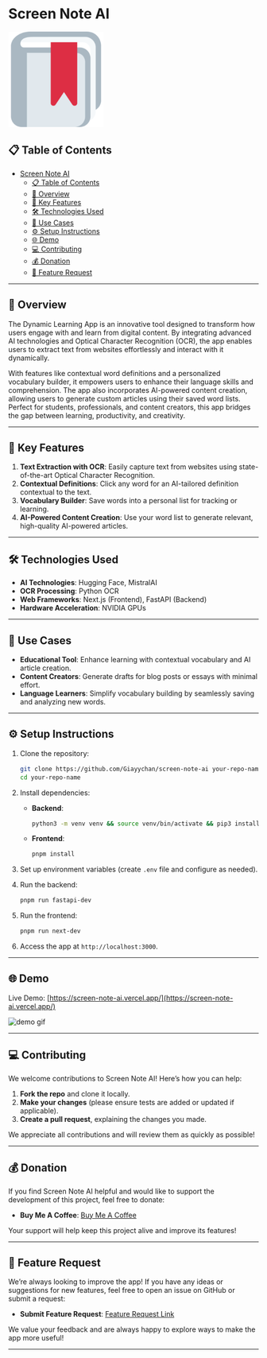 
# Screen Note AI

![Logo](./public/android-chrome-192x192.png)

## 📋 Table of Contents

- [Screen Note AI](#screen-note-ai)
  - [📋 Table of Contents](#-table-of-contents)
  - [🚀 Overview](#-overview)
  - [🌟 Key Features](#-key-features)
  - [🛠️ Technologies Used](#️-technologies-used)
  - [🎯 Use Cases](#-use-cases)
  - [⚙️ Setup Instructions](#️-setup-instructions)
  - [🌐 Demo](#-demo)
  - [💻 Contributing](#-contributing)
  - [💰 Donation](#-donation)
  - [📝 Feature Request](#-feature-request)

---

## 🚀 Overview

The Dynamic Learning App is an innovative tool designed to transform how users engage with and learn from digital content. By integrating advanced AI technologies and Optical Character Recognition (OCR), the app enables users to extract text from websites effortlessly and interact with it dynamically.

With features like contextual word definitions and a personalized vocabulary builder, it empowers users to enhance their language skills and comprehension. The app also incorporates AI-powered content creation, allowing users to generate custom articles using their saved word lists. Perfect for students, professionals, and content creators, this app bridges the gap between learning, productivity, and creativity.

---

## 🌟 Key Features

1. **Text Extraction with OCR**: Easily capture text from websites using state-of-the-art Optical Character Recognition.
2. **Contextual Definitions**: Click any word for an AI-tailored definition contextual to the text.
3. **Vocabulary Builder**: Save words into a personal list for tracking or learning.
4. **AI-Powered Content Creation**: Use your word list to generate relevant, high-quality AI-powered articles.

---

## 🛠️ Technologies Used

- **AI Technologies**: Hugging Face, MistralAI
- **OCR Processing**: Python OCR
- **Web Frameworks**: Next.js (Frontend), FastAPI (Backend)
- **Hardware Acceleration**: NVIDIA GPUs

---

## 🎯 Use Cases

- **Educational Tool**: Enhance learning with contextual vocabulary and AI article creation.
- **Content Creators**: Generate drafts for blog posts or essays with minimal effort.
- **Language Learners**: Simplify vocabulary building by seamlessly saving and analyzing new words.

---

## ⚙️ Setup Instructions

1. Clone the repository:

    ```bash
    git clone https://github.com/Giayychan/screen-note-ai your-repo-name
    cd your-repo-name
    ```

2. Install dependencies:
   - **Backend**:

        ```bash
        python3 -m venv venv && source venv/bin/activate && pip3 install -r requirements.txt
        ```

   - **Frontend**:

        ```bash
        pnpm install
        ```

3. Set up environment variables (create `.env` file and configure as needed).

4. Run the backend:

    ```bash
    pnpm run fastapi-dev
    ```

5. Run the frontend:

    ```bash
    pnpm run next-dev
    ```

6. Access the app at `http://localhost:3000`.

---

## 🌐 Demo

Live Demo: [https://screen-note-ai.vercel.app/](https://screen-note-ai.vercel.app/)

![demo gif](https://giaisadev.vercel.app/images/screen_note_ai_demo.gif)

---

## 💻 Contributing

We welcome contributions to Screen Note AI! Here’s how you can help:

1. **Fork the repo** and clone it locally.
2. **Make your changes** (please ensure tests are added or updated if applicable).
3. **Create a pull request**, explaining the changes you made.

We appreciate all contributions and will review them as quickly as possible!

---

## 💰 Donation

If you find Screen Note AI helpful and would like to support the development of this project, feel free to donate:

- **Buy Me A Coffee**: [Buy Me A Coffee](https://buymeacoffee.com/giawdevtesq)

Your support will help keep this project alive and improve its features!

---

## 📝 Feature Request

We’re always looking to improve the app! If you have any ideas or suggestions for new features, feel free to open an issue on GitHub or submit a request:

- **Submit Feature Request**: [Feature Request Link](https://github.com/Giayychan/screen-note-ai/issues)

We value your feedback and are always happy to explore ways to make the app more useful!

---
